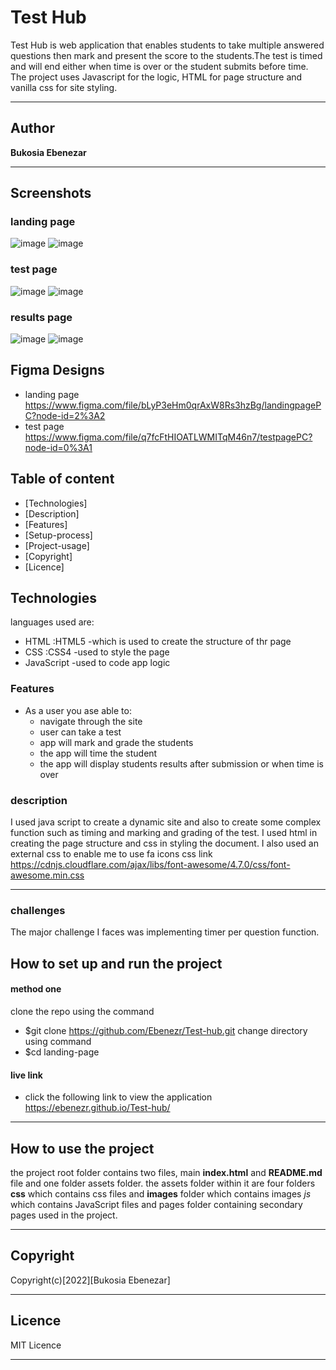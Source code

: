 # Test Hub 

Test Hub is web application that enables students to take multiple answered questions then mark and present the score to the students.The test is timed and will end either when time is over or the student submits before time. The project uses Javascript for the logic, HTML for page structure and vanilla css for site styling.
***
## Author 

**Bukosia Ebenezar**
***

## Screenshots

### landing page
![image](/assets/images/landingPageM.png)
![image](/assets/images/landingPage.png)

### test page
![image](/assets/images/testPageM.png)
![image](/assets/images/testPageD.png)

### results page
![image](/assets/images/resultspage.png)
![image](./assets/images/resultsPageM.png)
## Figma Designs
- landing page
  https://www.figma.com/file/bLyP3eHm0qrAxW8Rs3hzBg/landingpagePC?node-id=2%3A2
- test page
  https://www.figma.com/file/q7fcFtHIOATLWMITqM46n7/testpagePC?node-id=0%3A1  
## Table of content
- [Technologies]
- [Description]
- [Features]
- [Setup-process]
- [Project-usage]
- [Copyright]
- [Licence]

## Technologies

languages used are: 
- HTML :HTML5 -which is used to create the structure of thr page
- CSS :CSS4 -used to style the page
- JavaScript -used to code app logic

### Features
* As a user you ase able to:
  - navigate through the site
  - user can take a test
  - app will mark and grade the students
  - the app will time the student 
  - the app will display students results after submission or when time is over

### description
I used java script to create a dynamic site and also to create some complex function such as timing and marking and grading of the test.
I used html in creating the page structure and css in styling the document.
I also used an external css to enable me to use fa icons
css link https://cdnjs.cloudflare.com/ajax/libs/font-awesome/4.7.0/css/font-awesome.min.css
*** 
### challenges 
The major challenge I faces was implementing timer per question function. 
## How to set up and run the project

#### method one
clone the repo using the command
- $git clone https://github.com/Ebenezr/Test-hub.git
change directory using command
- $cd landing-page
#### live link
   - click the following link to view the application
 https://ebenezr.github.io/Test-hub/
***
## How to use the project

the project root folder contains two files, main **index.html** and **README.md** file and one folder assets folder. the assets folder within it are four folders **css** which contains css files and **images** folder which contains images *js* which contains JavaScript files and pages folder containing secondary pages used in the project.
***
## Copyright
 Copyright(c)[2022][Bukosia Ebenezar]

***
## Licence

MIT Licence
***